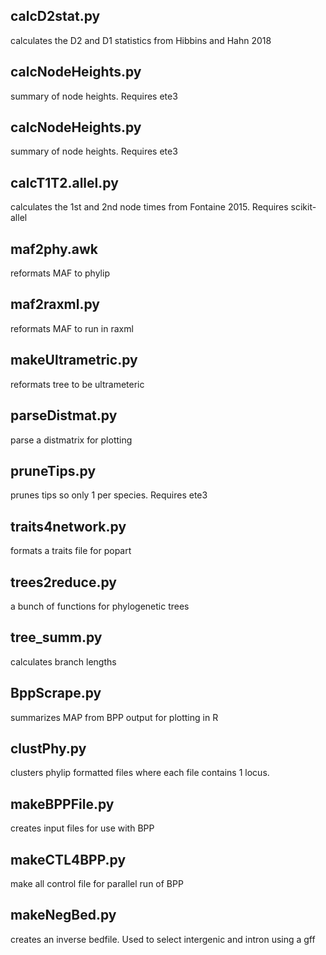 ## calcD2stat.py
calculates the D2 and D1 statistics from Hibbins and Hahn 2018

## calcNodeHeights.py
summary of node heights. Requires ete3

## calcNodeHeights.py
summary of node heights. Requires ete3

## calcT1T2.allel.py
calculates the 1st and 2nd node times from Fontaine 2015. Requires scikit-allel

## maf2phy.awk
reformats MAF to phylip

## maf2raxml.py
reformats MAF to run in raxml

## makeUltrametric.py
reformats tree to be ultrameteric

## parseDistmat.py
parse a distmatrix for plotting

## pruneTips.py
prunes tips so only 1 per species. Requires ete3

## traits4network.py
formats a traits file for popart

## trees2reduce.py
a bunch of functions for phylogenetic trees

## tree_summ.py
calculates branch lengths

## BppScrape.py
summarizes MAP from BPP output for plotting in R

## clustPhy.py
clusters phylip formatted files where each file contains 1 locus.

## makeBPPFile.py
creates input files for use with BPP

## makeCTL4BPP.py
make all control file for parallel run of BPP

## makeNegBed.py
creates an inverse bedfile. Used to select intergenic and intron using a gff
